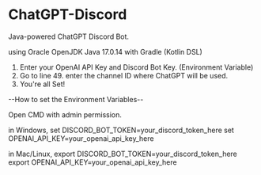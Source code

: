 # ChatGPT-Discord
Java-powered ChatGPT Discord Bot.

using Oracle OpenJDK Java 17.0.14 with Gradle (Kotlin DSL)

1. Enter your OpenAI API Key and Discord Bot Key. (Environment Variable)
2. Go to line 49. enter the channel ID where ChatGPT will be used.
3. You're all Set!

--How to set the Environment Variables--

Open CMD with admin permission.

in Windows,
  set DISCORD_BOT_TOKEN=your_discord_token_here
  set OPENAI_API_KEY=your_openai_api_key_here

in Mac/Linux,
  export DISCORD_BOT_TOKEN=your_discord_token_here
  export OPENAI_API_KEY=your_openai_api_key_here
